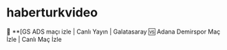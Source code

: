 # haberturkvideo
📢 **[GS ADS maçı izle | Canlı Yayın | Galatasaray 🆚 Adana Demirspor Maç İzle | Canlı Maç İzle
